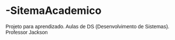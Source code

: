 # -SitemaAcademico

<p aling="center"><font face="arial">Projeto para aprendizado. Aulas de DS (Desenvolvimento de Sistemas). Professor Jackson</font></p>
